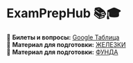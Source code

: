# ExamPrepHub 📚🎓  
📌 **Билеты и вопросы:** [Google Таблица](https://docs.google.com/spreadsheets/d/1GxMKHBOkXtlHMGHkJ5dOq1cFXHjKPMme_6dP6OjsZCU/edit?usp=sharing)  
📌 **Материал для подготовки:** [ЖЕЛЕЗКИ ](https://mai-806.github.io/fund-wiki/#lections1)  
📌 **Материал для подготовки:** [ФУНДА ](https://github.com/VladislavBay/Preparation_for_the-test_of_Zaitsev/blob/main/%D0%97%D0%B0%D0%B8%CC%86%D1%86%D0%B5%D0%B2%20%D0%B1%D0%B5%D0%B7%20%D0%A5%D1%83%D0%B8%CC%86%D0%BD%D0%B8.pdf)                              
